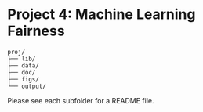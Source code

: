 # Project 4: Machine Learning Fairness

```
proj/
├── lib/
├── data/
├── doc/
├── figs/
└── output/
```

Please see each subfolder for a README file.
